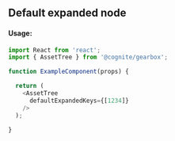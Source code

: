 ## Default expanded node 

<!-- STORY -->

#### Usage:

```typescript jsx
import React from 'react';
import { AssetTree } from '@cognite/gearbox';

function ExampleComponent(props) {

  return (
    <AssetTree
      defaultExpandedKeys={[1234]}
    />
  );

}
```
